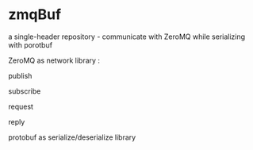 # zmqBuf
a single-header repository - communicate with ZeroMQ while serializing with porotbuf

 ZeroMQ as network library :

publish

subscribe

request

reply

protobuf as serialize/deserialize library 